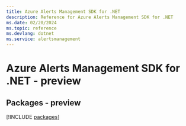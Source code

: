 ```yaml
---
title: Azure Alerts Management SDK for .NET
description: Reference for Azure Alerts Management SDK for .NET
ms.date: 02/20/2024
ms.topic: reference
ms.devlang: dotnet
ms.service: alertsmanagement
---
```

# Azure Alerts Management SDK for .NET - preview
## Packages - preview
[!INCLUDE [packages](alerts-management-index.md)]